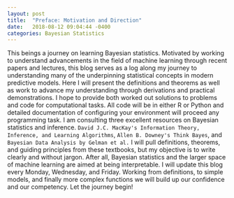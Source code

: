 ```yaml
---
layout: post
title:  "Preface: Motivation and Direction"
date:   2018-08-12 09:04:44 -0400
categories: Bayesian Statistics
---
```

This beings a journey on learning Bayesian statistics. Motivated by working to understand advancements in the field of machine learning through recent papers and lectures, this blog serves as a log along my journey to understanding many of the underpinning statistical concepts in modern predictive models. Here I will present the definitions and theorems as well as work to advance my understanding through derivations and practical demonstrations. I hope to provide both worked out solutions to problems and code for computational tasks. All code will be in either R or Python and detailed documentation of configuring your environment will proceed any programming task. I am consulting three excellent resources on Bayesian statistics and inference. `David J.C. MacKay's Information Theory, Inference, and Learning Algorithms`, `Allen B. Downey's Think Bayes`, and `Bayesian Data Analysis by Gelman et al.` I will pull definitions, theorems, and guiding principles from these textbooks, but my objective is to write clearly and without jargon. After all, Bayesian statistics and the larger space of machine learning are aimed at being interpretable. I will update this blog every Monday, Wednesday, and Friday. Working from definitions, to simple models, and finally more complex functions we will build up our confidence and our competency. Let the journey begin! 
